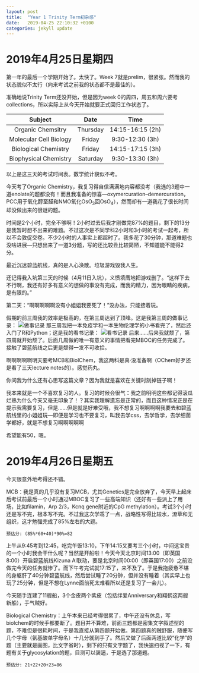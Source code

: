 ```yaml
---
layout: post
title:  "Year 1 Trinity Term初杂感"
date:   2019-04-25 22:10:32 +0100
categories: jekyll update
---
```

# 2019年4月25日星期四

第一年的最后一个学期开始了。太快了。Week 7就是prelim，很紧张。然而我的状态貌似不太行（向来考试之前我的状态都不是最佳的）。

准确地说Trinity Term还没开始，但是因为week 0的周四，周五和周六要考collections，所以实际上从今天开始就要正式回归工作状态了。

|Subject               |Date    |Time            |
|:--------------------:|:------:|:--------------:|
|Organic Chemsitry     |Thursday|14:15-16:15 (2h)|
|Molecular Cell Biology|Friday  |9:30-12:30 (3h) |
|Biological Chemistry  |Friday  |14:15-17:15 (3h)|
|Biophysical Chemistry |Saturday|9:30-13:30 (3h) |

以上是这三天的考试时间表。数学统计貌似不考。

今天考了Organic Chemistry，我复习得自信满满地内容都没考（我选的3题中一道enolate的题都没有！而且我准备的惊喜—oxymercuration–demercuration，PCC用于氧化醇至醛和NMO氧化OsO<sub>3</sub>回OsO<sub>4</sub>），然而却有一道我花了很长时间却没做出来的很谜的题。

时间是2个小时，完全不够啊！2小时过去后我才刚做完87%的题目，剩下的13分是我暂时想不出来的难题。不过这次是不同学科2小时和3小时的考试一起考，所以不会敦促交卷。不少2小时的人事实上都超时了。我多花了30分钟，那道难题也没啥进展—只想出来了一道3分题，写的还比较丑比较简陋，不知道能不能得2分。

最近沉迷碧蓝航线，真的是人心涣散。垃圾游戏毁我人生。

还记得我入坑第三天的时候（4月11日入坑），义愤填膺地把游戏删了。“这样下去不行啊，我还有好多有意义的想做的事没有完成，而我的精力，因为眼睛的疾病，是有限的。”

第二天：“啊啊啊啊啊没有小姐姐我要死了！”没办法，只能接着玩。

假期的前三周我的效率是极高的，在第三周达到了顶峰。这是我第三周的做事记录：
![做事记录](https://i.loli.net/2019/04/26/5cc2246c052c2.png)
那三周我把一本免疫学和一本生物伦理学的小书看完了，然后还入门了R和Python；这是我的看书记录：
![看书记录](https://i.loli.net/2019/04/26/5cc22351f1352.png)
后来……后来我就颓了，第四周就开始颓了。后面几周做的唯一有意义的事情把看完MBOC的任务完成了。接触了碧蓝航线之后更是颓得一发不可收拾。

啊啊啊啊啊明天要考MCB和BiolChem，我这两科是真·没准备啊（OChem好歹还是看了三天lecture notes的）。感觉药丸。

你问我为什么还有心思写这篇文章？因为我就是喜欢在关键时刻掉链子啊！

我本来就是一个不喜欢复习的人。复习的时候会很气：我之前明明这些都记得滚瓜烂熟为什么今天又毫无印象了！？其实我理解遗忘是正常的，而且这种情况正是在提示我需要复习，但是……但是就是好难受哦，我不想复习啊啊啊啊我要去和碧蓝航线里的小姐姐玩—即便是学习也不要复习，叫我去学css，去学哲学，去学细菌学都好，就是不想复习啊啊啊啊啊

希望能有50，嗯。

# 2019年4月26日星期五

今天很意外地考得还不错。

MCB：我是真的几乎没有复习MCB，尤其Genetics是完全放弃了，今天早上起床后考试前最后一个小时通过MBOC复习了一些高端知识（还好有一些派上了用场，比如filamin，Arp 2/3，Kcnq gene附近的CpG methylation）。考试3个小时还是写不完，根本写不完。不过我这次学乖了一点，战略性写得比较水，潦草和无组织，这才勉强完成了85%左右的大题。

```预估分: (85%*60+40)*90%=82```

上午从9:45考到12:45，吃完午饭13:10，下午14:15又要考三个小时，中间这宝贵的一个小时我会干什么呢？当然是开船啦！今天今天北京时间13:00（即英国8:00）开启碧蓝航线Kizuna AI联动，要是北京时间00:00（即英国17:00）之前没做完今天的任务就惨了。而下午考完试就17:15了，来不及了。于是我拖疲惫不堪的身躯肝了40分钟碧蓝航线，然后尝试睡了20分钟，但并没有睡着（其实早上也玩了25分钟，但是不想在Lynne面前死太难看所以还是复习了一会儿）。

今天随手连建了11艘船，3个金皮两个紫皮（包括绊爱Anniversary和翔鹤这两艘新船），手气贼好。

Biological Chemistry：上午本来已经考得很累了，中午还没有休息，写biolchem的时候手都要断了。题目并不算难，前面三题都是密集文字叙述型的题，不难但是很耗时间，于是我直接从第四题开始做。第四题真的贼舒服，随便写几个字母（氨基酸单字母名）十几分就到手了。然后又做了后面两道比较“化学”的题（主要就是画图，比文字省时），剩下的只有文字题了，我快速扫视了一下，有题有关于glycosylation的题，目测可以装逼，于是选了那道题。

```预估分: 21+22+20+23=86```